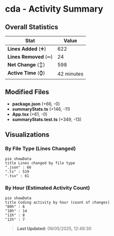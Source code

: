 # cda - Activity Summary 

## Overall Statistics

| Stat                   | Value                                                             |
| ---------------------- | ----------------------------------------------------------------- |
| **Lines Added** (➕)   | 622                                          |
| **Lines Removed** (➖) | 24                                        |
| **Net Change** (↕)    | 598                |
| **Active Time** (⌚)   | 42 minutes |


## Modified Files
- **package.json** (+66, -0)
- **summaryStats.ts** (+146, -11)
- **App.tsx** (+61, -0)
- **summaryStats.test.ts** (+349, -13)

## Visualizations

### By File Type (Lines Changed)

```mermaid
pie showData
title Lines changed by file type
".json" : 66
".ts" : 519
".tsx" : 61
```

### By Hour (Estimated Activity Count)

```mermaid
pie showData
title Coding activity by hour (count of changes)
"09h" : 6
"10h" : 14
"11h" : 8
"12h" : 7
```


> **Last Updated:** 09/05/2025, 12:49:30